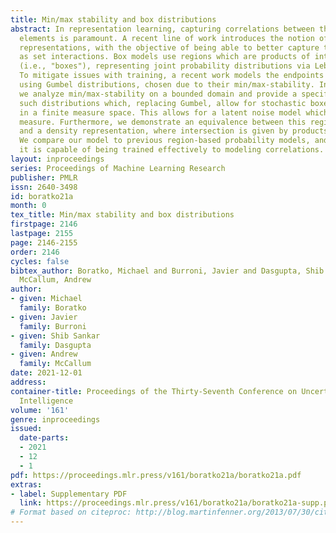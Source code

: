 ```yaml
---
title: Min/max stability and box distributions
abstract: In representation learning, capturing correlations between the represented
  elements is paramount. A recent line of work introduces the notion of learning region-based
  representations, with the objective of being able to better capture these correlations
  as set interactions. Box models use regions which are products of intervals on $[0,1]$
  (i.e., "boxes"), representing joint probability distributions via Lebesgue measure.
  To mitigate issues with training, a recent work models the endpoints of these intervals
  using Gumbel distributions, chosen due to their min/max-stability. In this work
  we analyze min/max-stability on a bounded domain and provide a specific family of
  such distributions which, replacing Gumbel, allow for stochastic boxes embedded
  in a finite measure space. This allows for a latent noise model which is a probability
  measure. Furthermore, we demonstrate an equivalence between this region-based representation
  and a density representation, where intersection is given by products of densities.
  We compare our model to previous region-based probability models, and demonstrate
  it is capable of being trained effectively to modeling correlations.
layout: inproceedings
series: Proceedings of Machine Learning Research
publisher: PMLR
issn: 2640-3498
id: boratko21a
month: 0
tex_title: Min/max stability and box distributions
firstpage: 2146
lastpage: 2155
page: 2146-2155
order: 2146
cycles: false
bibtex_author: Boratko, Michael and Burroni, Javier and Dasgupta, Shib Sankar and
  McCallum, Andrew
author:
- given: Michael
  family: Boratko
- given: Javier
  family: Burroni
- given: Shib Sankar
  family: Dasgupta
- given: Andrew
  family: McCallum
date: 2021-12-01
address:
container-title: Proceedings of the Thirty-Seventh Conference on Uncertainty in Artificial
  Intelligence
volume: '161'
genre: inproceedings
issued:
  date-parts:
  - 2021
  - 12
  - 1
pdf: https://proceedings.mlr.press/v161/boratko21a/boratko21a.pdf
extras:
- label: Supplementary PDF
  link: https://proceedings.mlr.press/v161/boratko21a/boratko21a-supp.pdf
# Format based on citeproc: http://blog.martinfenner.org/2013/07/30/citeproc-yaml-for-bibliographies/
---
```

